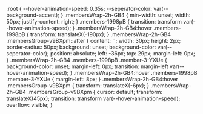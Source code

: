 :root {
    --hover-animation-speed: 0.35s;
    --seperator-color: var(--background-accent);
}
.membersWrap-2h-GB4 {
    min-width: unset;
    width: 50px;
    justify-content: right;
}
.members-1998pB {
    transition: transform var(--hover-animation-speed);
}
.membersWrap-2h-GB4:hover .members-1998pB {
    transform: translateX(-190px);
}
.membersWrap-2h-GB4 .membersGroup-v9BXpm::after {
    content: '';
    width: 30px;
    height: 2px;
    border-radius: 50px;
    background: unset;
    background-color: var(--seperator-color);
    position: absolute;
    left: -36px;
    top: 29px;
    margin-left: 0px;
}
.membersWrap-2h-GB4 .members-1998pB .member-3-YXUe {
    background-color: unset;
    margin-left: 0px;
    transition: margin-left var(--hover-animation-speed);
}
.membersWrap-2h-GB4:hover .members-1998pB .member-3-YXUe {
    margin-left: 8px;
}
.membersWrap-2h-GB4:hover .membersGroup-v9BXpm {
    transform: translateX(-6px);
}
.membersWrap-2h-GB4 .membersGroup-v9BXpm {
    cursor: default;
    transform: translateX(45px);
    transition: transform var(--hover-animation-speed);
    overflow: visible;
}
